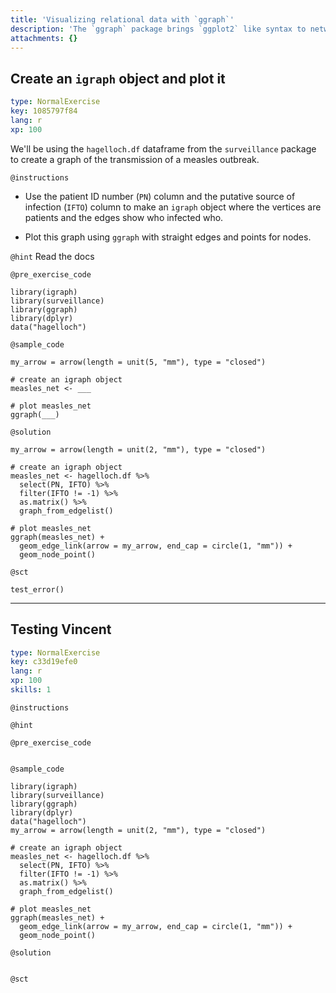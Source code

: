 ```yaml
---
title: 'Visualizing relational data with `ggraph`'
description: 'The `ggraph` package brings `ggplot2` like syntax to network visualizations.'
attachments: {}
---
```


## Create an `igraph` object and plot it

```yaml
type: NormalExercise
key: 1085797f84
lang: r
xp: 100
```

We'll be using the `hagelloch.df` dataframe from the `surveillance` package to
create a graph of the transmission of a measles outbreak.

`@instructions`
- Use the patient ID number (`PN`) column and the putative source of infection
(`IFTO`) column to make an `igraph` object where the vertices are patients and
the edges show who infected who.

- Plot this graph using `ggraph` with straight edges and points for nodes.

`@hint`
Read the docs

`@pre_exercise_code`
```{r}
library(igraph)
library(surveillance)
library(ggraph)
library(dplyr)
data("hagelloch")
```

`@sample_code`
```{r}
my_arrow = arrow(length = unit(5, "mm"), type = "closed")

# create an igraph object
measles_net <- ___

# plot measles_net
ggraph(___)
```

`@solution`
```{r}
my_arrow = arrow(length = unit(2, "mm"), type = "closed")

# create an igraph object
measles_net <- hagelloch.df %>% 
  select(PN, IFTO) %>%
  filter(IFTO != -1) %>% 
  as.matrix() %>% 
  graph_from_edgelist()

# plot measles_net
ggraph(measles_net) +
  geom_edge_link(arrow = my_arrow, end_cap = circle(1, "mm")) +
  geom_node_point()
```

`@sct`
```{r}
test_error()
```

---

## Testing Vincent

```yaml
type: NormalExercise
key: c33d19efe0
lang: r
xp: 100
skills: 1
```



`@instructions`


`@hint`


`@pre_exercise_code`
```{r}

```

`@sample_code`
```{r}
library(igraph)
library(surveillance)
library(ggraph)
library(dplyr)
data("hagelloch")
my_arrow = arrow(length = unit(2, "mm"), type = "closed")

# create an igraph object
measles_net <- hagelloch.df %>% 
  select(PN, IFTO) %>%
  filter(IFTO != -1) %>% 
  as.matrix() %>% 
  graph_from_edgelist()

# plot measles_net
ggraph(measles_net) +
  geom_edge_link(arrow = my_arrow, end_cap = circle(1, "mm")) +
  geom_node_point()
```

`@solution`
```{r}

```

`@sct`
```{r}

```
